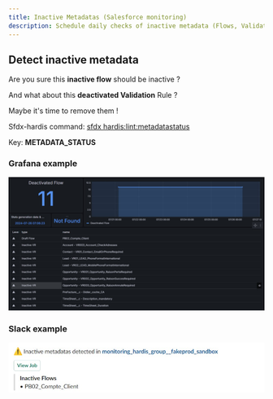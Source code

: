 ```yaml
---
title: Inactive Metadatas (Salesforce monitoring)
description: Schedule daily checks of inactive metadata (Flows, Validation rules...) with sfdx-hardis Monitoring
---
```

<!-- markdownlint-disable MD013 -->

## Detect inactive metadata

Are you sure this **inactive flow** should be inactive ?

And what about this **deactivated Validation** Rule ?

Maybe it's time to remove them !

Sfdx-hardis command: [sfdx hardis:lint:metadatastatus](https://sfdx-hardis.cloudity.com/hardis/lint/metadatastatus/)

Key: **METADATA_STATUS**

### Grafana example

![](assets/images/screenshot-monitoring-inactive-metadata-grafana.jpg)

### Slack example

![](assets/images/screenshot-monitoring-inactive-metadata.jpg)

